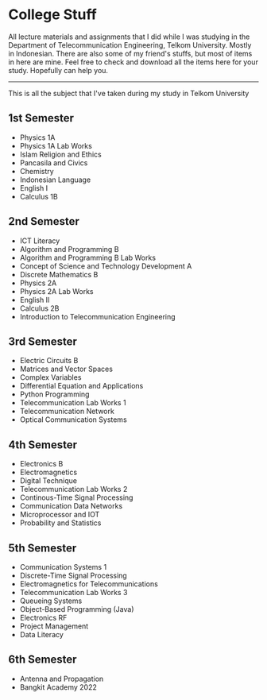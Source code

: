 # College Stuff
 
All lecture materials and assignments that I did while I was studying in the Department of Telecommunication Engineering, Telkom University. Mostly in Indonesian. There are also some of my friend's stuffs, but most of items in here are mine. Feel free to check and download all the items here for your study. Hopefully can help you.

***
This is all the subject that I've taken during my study in Telkom University
## 1st Semester
- Physics 1A
- Physics 1A Lab Works
- Islam Religion and Ethics
- Pancasila and Civics
- Chemistry
- Indonesian Language
- English I
- Calculus 1B

## 2nd Semester
- ICT Literacy
- Algorithm and Programming B
- Algorithm and Programming B Lab Works
- Concept of Science and Technology Development A
- Discrete Mathematics B
- Physics 2A
- Physics 2A Lab Works
- English II
- Calculus 2B
- Introduction to Telecommunication Engineering

## 3rd Semester
- Electric Circuits B
- Matrices and Vector Spaces
- Complex Variables
- Differential Equation and Applications
- Python Programming
- Telecommunication Lab Works 1
- Telecommunication Network
- Optical Communication Systems

## 4th Semester
- Electronics B
- Electromagnetics
- Digital Technique
- Telecommunication Lab Works 2
- Continous-Time Signal Processing
- Communication Data Networks
- Microprocessor and IOT
- Probability and Statistics

## 5th Semester
- Communication Systems 1
- Discrete-Time Signal Processing
- Electromagnetics for Telecommunications
- Telecommunication Lab Works 3
- Queueing Systems
- Object-Based Programming (Java)
- Electronics RF
- Project Management
- Data Literacy

## 6th Semester
- Antenna and Propagation
- Bangkit Academy 2022  
